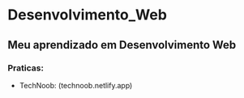 # Desenvolvimento_Web

## Meu aprendizado em Desenvolvimento Web

### Praticas:
* TechNoob: (technoob.netlify.app)
